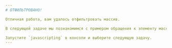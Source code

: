 ```yaml
---
# ОТФИЛЬТРОВАНО!

Отличная работа, вам удалось отфильтровать массив.

В следующей задаче мы познакомимся с примером обращения к элементу массива.

Запустите `javascripting` в консоли и выберите следующую задачу.
---
```


